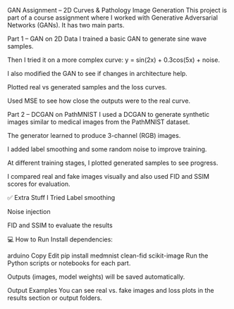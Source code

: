 GAN Assignment – 2D Curves & Pathology Image Generation
This project is part of a course assignment where I worked with Generative Adversarial Networks (GANs). It has two main parts.

Part 1 – GAN on 2D Data
I trained a basic GAN to generate sine wave samples.

Then I tried it on a more complex curve: y = sin(2x) + 0.3cos(5x) + noise.

I also modified the GAN to see if changes in architecture help.

Plotted real vs generated samples and the loss curves.

Used MSE to see how close the outputs were to the real curve.

Part 2 – DCGAN on PathMNIST
I used a DCGAN to generate synthetic images similar to medical images from the PathMNIST dataset.

The generator learned to produce 3-channel (RGB) images.

I added label smoothing and some random noise to improve training.

At different training stages, I plotted generated samples to see progress.

I compared real and fake images visually and also used FID and SSIM scores for evaluation.

✅ Extra Stuff I Tried
Label smoothing

Noise injection

FID and SSIM to evaluate the results

💻 How to Run
Install dependencies:

arduino
Copy
Edit
pip install medmnist clean-fid scikit-image
Run the Python scripts or notebooks for each part.

Outputs (images, model weights) will be saved automatically.

 Output Examples
You can see real vs. fake images and loss plots in the results section or output folders.

